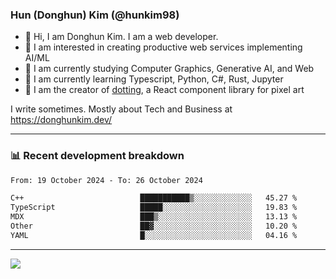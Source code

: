 ### Hun (Donghun) Kim (@hunkim98)

- 👋 Hi, I am Donghun Kim. I am a web developer. 
- 🤔 I am interested in creating productive web services implementing AI/ML
- 🔭 I am currently studying Computer Graphics, Generative AI, and Web 
- 🌱 I am currently learning Typescript, Python, C#, Rust, Jupyter
- 🎨 I am the creator of [dotting](https://github.com/hunkim98/dotting), a React component library for pixel art

I write sometimes. Mostly about Tech and Business at https://donghunkim.dev/

---
### 📊 Recent development breakdown
<!--START_SECTION:waka-->

```txt
From: 19 October 2024 - To: 26 October 2024

C++                          ███████████▒░░░░░░░░░░░░░   45.27 %
TypeScript                   █████░░░░░░░░░░░░░░░░░░░░   19.83 %
MDX                          ███▒░░░░░░░░░░░░░░░░░░░░░   13.13 %
Other                        ██▓░░░░░░░░░░░░░░░░░░░░░░   10.20 %
YAML                         █░░░░░░░░░░░░░░░░░░░░░░░░   04.16 %
```

<!--END_SECTION:waka-->
---

<!-- <div align='center'> -->
  <img align="center" src="https://github-readme-stats.vercel.app/api?username=hunkim98&theme=dark&show_icons=true"/>
<!-- </div> -->
<!--
**hunkim98/hunkim98** is a ✨ _special_ ✨ repository because its `README.md` (this file) appears on your GitHub profile.

Here are some ideas to get you started:

- 🔭 I’m currently working on ...
- 🌱 I’m currently learning ...
- 👯 I’m looking to collaborate on ...
- 🤔 I’m looking for help with ...
- 💬 Ask me about ...
- 📫 How to reach me: ...
- 😄 Pronouns: ...
- ⚡ Fun fact: ...
-->
